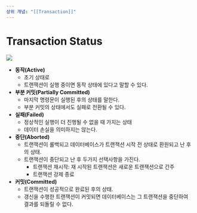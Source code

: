```yaml
---
상위 개념: "[[Transaction]]"
---
```

# Transaction Status


![](https://i.imgur.com/Qakj5nM.png)


* **동작(Active)**
	* 초기 상태로
	* 트랜잭션이 실행 중이면 동작 상태에 있다고 말할 수 있다.
* **부분 커밋(Partially Committed)**
	* 마지막 명령문이 실행된 후의 상태를 말한다.
	* 부분 커밋의 상태에서도 실패로 전환될 수 있다.
* **실패(Failed)**
	* 정상적인 실행이 더 진행될 수 없을 때 가지는 상태
	* 데이터 손실을 의미하지는 않는다.
* **중단(Aborted)**
	* 트랜잭션이 롤백되고 데이터베이스가 트랜잭션 시작 전 상태로 환원되고 난 후의 상태. 
	* 트랜잭션이 중단되고 난 후 두가지 선택사항을 가진다.
		* 트랜잭션 재시작: 재 시작된 트랜잭션은 새로운 트랜잭션으로 간주
		* 트랜잭션 강제 종료
* **커밋(Committed)**
	* 트랜잭션이 성공적으로 완료된 후의 상태. 
	* 갱신을 수행한 트랜잭션이 커밋되면 데이터베이스는 그 트랜잭션을 중단하여 결과를 되돌릴 수 없다.